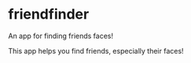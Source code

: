 # friendfinder
An app for finding friends faces!

This app helps you find friends, especially their faces!


